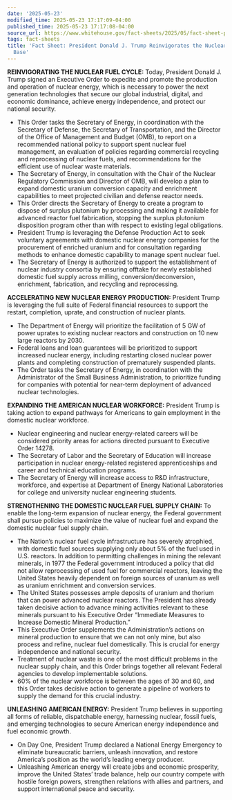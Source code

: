 ```yaml
---
date: '2025-05-23'
modified_time: 2025-05-23 17:17:09-04:00
published_time: 2025-05-23 17:17:08-04:00
source_url: https://www.whitehouse.gov/fact-sheets/2025/05/fact-sheet-president-donald-j-trump-reinvigorates-the-nuclear-industrial-base/
tags: fact-sheets
title: 'Fact Sheet: President Donald J. Trump Reinvigorates the Nuclear Industrial
  Base'
---
```

 
**REINVIGORATING THE NUCLEAR FUEL CYCLE:** Today, President Donald J.
Trump signed an Executive Order to expedite and promote the production
and operation of nuclear energy, which is necessary to power the next
generation technologies that secure our global industrial, digital, and
economic dominance, achieve energy independence, and protect our
national security.

-   This Order tasks the Secretary of Energy, in coordination with the
    Secretary of Defense, the Secretary of Transportation, and the
    Director of the Office of Management and Budget (OMB), to report on
    a recommended national policy to support spent nuclear fuel
    management, an evaluation of policies regarding commercial recycling
    and reprocessing of nuclear fuels, and recommendations for the
    efficient use of nuclear waste materials.
-   The Secretary of Energy, in consultation with the Chair of the
    Nuclear Regulatory Commission and Director of OMB, will develop a
    plan to expand domestic uranium conversion capacity and enrichment
    capabilities to meet projected civilian and defense reactor needs.
-   This Order directs the Secretary of Energy to create a program to
    dispose of surplus plutonium by processing and making it available
    for advanced reactor fuel fabrication, stopping the surplus
    plutonium disposition program other than with respect to existing
    legal obligations.
-   President Trump is leveraging the Defense Production Act to seek
    voluntary agreements with domestic nuclear energy companies for the
    procurement of enriched uranium and for consultation regarding
    methods to enhance domestic capability to manage spent nuclear fuel.
-   The Secretary of Energy is authorized to support the establishment
    of nuclear industry consortia by ensuring offtake for newly
    established domestic fuel supply across milling,
    conversion/deconversion, enrichment, fabrication, and recycling and
    reprocessing.

**ACCELERATING NEW NUCLEAR ENERGY PRODUCTION:** President Trump is
leveraging the full suite of Federal financial resources to support the
restart, completion, uprate, and construction of nuclear plants.

-   The Department of Energy will prioritize the facilitation of 5 GW of
    power uprates to existing nuclear reactors and construction on 10
    new large reactors by 2030.
-   Federal loans and loan guarantees will be prioritized to support
    increased nuclear energy, including restarting closed nuclear power
    plants and completing construction of prematurely suspended plants.
-   The Order tasks the Secretary of Energy, in coordination with the
    Administrator of the Small Business Administration, to prioritize
    funding for companies with potential for near-term deployment of
    advanced nuclear technologies.

**EXPANDING THE AMERICAN NUCLEAR WORKFORCE:** President Trump is taking
action to expand pathways for Americans to gain employment in the
domestic nuclear workforce.

-   Nuclear engineering and nuclear energy-related careers will be
    considered priority areas for actions directed pursuant to Executive
    Order 14278.
-   The Secretary of Labor and the Secretary of Education will increase
    participation in nuclear energy-related registered apprenticeships
    and career and technical education programs.
-   The Secretary of Energy will increase access to R&D infrastructure,
    workforce, and expertise at Department of Energy National
    Laboratories for college and university nuclear engineering
    students.

**STRENGTHENING THE DOMESTIC NUCLEAR FUEL SUPPLY CHAIN:** To enable the
long-term expansion of nuclear energy, the Federal government shall
pursue policies to maximize the value of nuclear fuel and expand the
domestic nuclear fuel supply chain.

-   The Nation’s nuclear fuel cycle infrastructure has severely
    atrophied, with domestic fuel sources supplying only about 5% of the
    fuel used in U.S. reactors. In addition to permitting challenges in
    mining the relevant minerals, in 1977 the Federal government
    introduced a policy that did not allow reprocessing of used fuel for
    commercial reactors, leaving the United States heavily dependent on
    foreign sources of uranium as well as uranium enrichment and
    conversion services. 
-   The United States possesses ample deposits of uranium and thorium
    that can power advanced nuclear reactors. The President has already
    taken decisive action to advance mining activities relevant to these
    minerals pursuant to his Executive Order “Immediate Measures to
    Increase Domestic Mineral Production.”
-   This Executive Order supplements the Administration’s actions on
    mineral production to ensure that we can not only mine, but also
    process and refine, nuclear fuel domestically. This is crucial for
    energy independence and national security.
-   Treatment of nuclear waste is one of the most difficult problems in
    the nuclear supply chain, and this Order brings together all
    relevant Federal agencies to develop implementable solutions.
-   60% of the nuclear workforce is between the ages of 30 and 60, and
    this Order takes decisive action to generate a pipeline of workers
    to supply the demand for this crucial industry.

**UNLEASHING AMERICAN ENERGY:** President Trump believes in supporting
all forms of reliable, dispatchable energy, harnessing nuclear, fossil
fuels, and emerging technologies to secure American energy independence
and fuel economic growth.

-   On Day One, President Trump declared a National Energy Emergency to
    eliminate bureaucratic barriers, unleash innovation, and restore
    America’s position as the world’s leading energy producer.
-   Unleashing American energy will create jobs and economic prosperity,
    improve the United States’ trade balance, help our country compete
    with hostile foreign powers, strengthen relations with allies and
    partners, and support international peace and security.
